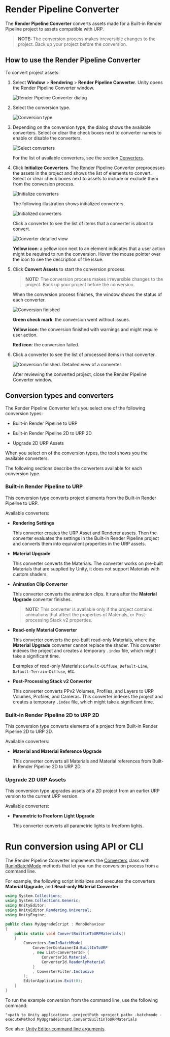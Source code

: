 # Render Pipeline Converter

The **Render Pipeline Converter** converts assets made for a Built-in Render Pipeline project to assets compatible with URP.

> **NOTE:** The conversion process makes irreversible changes to the project. Back up your project before the conversion.

## How to use the Render Pipeline Converter

To convert project assets:

1. Select **Window** > **Rendering** > **Render Pipeline Converter**. Unity opens the Render Pipeline Converter window.

    ![Render Pipeline Converter dialog](../Images/rp-converter/rp-converter-dialog.png)

2. Select the conversion type.

    ![Conversion type](../Images/rp-converter/conversion-types.png)

3. Depending on the conversion type, the dialog shows the available converters. Select or clear the check boxes next to converter names to enable or disable the converters.

    ![Select converters](../Images/rp-converter/select-converters.png)

    For the list of available converters, see the section [Converters](#converters).

4. Click **Initialize Converters**. The Render Pipeline Converter preprocesses the assets in the project and shows the list of elements to convert. Select or clear check boxes next to assets to include or exclude them from the conversion process.

    ![Initialize converters](../Images/rp-converter/initialize.png)

    The following illustration shows initialized converters.

    ![Initialized converters](../Images/rp-converter/after-initialize.png)

    Click a converter to see the list of items that a converter is about to convert.

    ![Converter detailed view](../Images/rp-converter/converter-detailed-view.png)

    **Yellow icon**: a yellow icon next to an element indicates that a user action might be required to run the conversion. Hover the mouse pointer over the icon to see the description of the issue.

5. Click **Convert Assets** to start the conversion process.

    > **NOTE:** The conversion process makes irreversible changes to the project. Back up your project before the conversion.

    When the conversion process finishes, the window shows the status of each converter.

    ![Conversion finished](../Images/rp-converter/conversion-finished.png)

    **Green check mark**: the conversion went without issues.

    **Yellow icon**: the conversion finished with warnings and might require user action.

    **Red icon**: the conversion failed.

6. Click a converter to see the list of processed items in that converter.

    ![Conversion finished. Detailed view of a converter](../Images/rp-converter/conversion-finished-details.png)

    After reviewing the converted project, close the Render Pipeline Converter window.

## <a name="converters"></a>Conversion types and converters

The Render Pipeline Converter let's you select one of the following conversion types:

* Built-in Render Pipeline to URP

* Built-in Render Pipeline 2D to URP 2D

* Upgrade 2D URP Assets

When you select on of the conversion types, the tool shows you the available converters.

The following sections describe the converters available for each conversion type.

### Built-in Render Pipeline to URP

This conversion type converts project elements from the Built-in Render Pipeline to URP.

Available converters:

* **Rendering Settings**

    This converter creates the URP Asset and Renderer assets. Then the converter evaluates the settings in the Built-in Render Pipeline project and converts them into equivalent properties in the URP assets.

* **Material Upgrade**

    This converter converts the Materials. The converter works on pre-built Materials that are supplied by Unity, it does not support Materials with custom shaders.

* **Animation Clip Converter**

    This converter converts the animation clips. It runs after the **Material Upgrade** converter finishes.

    > **NOTE:** This converter is available only if the project contains animations that affect the properties of Materials, or Post-processing Stack v2 properties.

* **Read-only Material Converter**

    This converter converts the pre-built read-only Materials, where the **Material Upgrade** converter cannot replace the shader. This converter indexes the project and creates a temporary `.index` file, which might take a significant time.

    Examples of read-only Materials: `Default-Diffuse`, `Default-Line`, `Dafault-Terrain-Diffuse`, etc.

* **Post-Processing Stack v2 Converter**

    This converter converts PPv2 Volumes, Profiles, and Layers to URP Volumes, Profiles, and Cameras. This converter indexes the project and creates a temporary `.index` file, which might take a significant time.

### Built-in Render Pipeline 2D to URP 2D

This conversion type converts elements of a project from Built-in Render Pipeline 2D to URP 2D.

Available converters:

* **Material and Material Reference Upgrade**

    This converter converts all Materials and Material references from Built-in Render Pipeline 2D to URP 2D.

### Upgrade 2D URP Assets

This conversion type upgrades assets of a 2D project from an earlier URP version to the current URP version.

Available converters:

* **Parametric to Freeform Light Upgrade**

    This converter converts all parametric lights to freeform lights.

# Run conversion using API or CLI

The Render Pipeline Converter implements the [Converters](../../api/UnityEditor.Rendering.Universal.Converters.html) class with [RunInBatchMode](../../api/UnityEditor.Rendering.Universal.Converters.html#UnityEditor_Rendering_Universal_Converters_RunInBatchMode_UnityEditor_Rendering_Universal_ConverterContainerId_System_Collections_Generic_List_UnityEditor_Rendering_Universal_ConverterId__UnityEditor_Rendering_Universal_ConverterFilter_) methods that let you run the conversion process from a command line.

For example, the following script initializes and executes the converters **Material Upgrade**, and **Read-only Material Converter**.

```C#
using System.Collections;
using System.Collections.Generic;
using UnityEditor;
using UnityEditor.Rendering.Universal;
using UnityEngine;

public class MyUpgradeScript : MonoBehaviour
{
    public static void ConvertBuiltinToURPMaterials()
    {
        Converters.RunInBatchMode(
            ConverterContainerId.BuiltInToURP
            , new List<ConverterId> {
                ConverterId.Material,
                ConverterId.ReadonlyMaterial
            }
            , ConverterFilter.Inclusive
        );
        EditorApplication.Exit(0);
    }
}
```

To run the example conversion from the command line, use the following command:

```
"<path to Unity application> -projectPath <project path> -batchmode -executeMethod MyUpgradeScript.ConvertBuiltinToURPMaterials
```

See also: [Unity Editor command line arguments](https://docs.unity3d.com/Manual/EditorCommandLineArguments.html).
